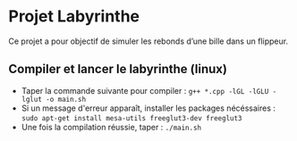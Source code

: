 # Projet Labyrinthe
Ce projet a pour objectif de simuler les rebonds d’une bille dans un flippeur.
## Compiler et lancer le labyrinthe (linux)

- Taper la commande suivante pour compiler : `g++ *.cpp -lGL -lGLU -lglut -o main.sh`
- Si un message d'erreur apparaît, installer les packages nécéssaires : `sudo apt-get install mesa-utils freeglut3-dev freeglut3`
- Une fois la compilation réussie, taper : `./main.sh`
